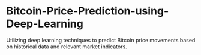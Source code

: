 # Bitcoin-Price-Prediction-using-Deep-Learning
Utilizing deep learning techniques to predict Bitcoin price movements based on historical data and relevant market indicators.
